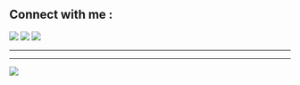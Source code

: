 
## Connect with me :

<p>
<a href="https://github.com/ME-CDE"><img src="https://img.shields.io/badge/-ME-CDE-black?logo=github&style=flat-square"/></a>
<a href="https://www.linkedin.com/in/godswill-anwuli-7a8b80243/"><img src="https://img.shields.io/badge/-godswill_anwuli-blue?logo=linkedin&style=flat-square"></a>
<a href="https://twitter.com/godswill_anwuli"><img src="https://img.shields.io/badge/-godswill_anwuli-blue?logo=twitter&style=flat-square"/></a>
<hr>
<hr>
<a href="mailto:godswillanwuli@gmail.com"><img src="https://img.shields.io/badge/-godswillanwuli@gmail.com-black?logo=gmail&style=flat-square"/></a>
</p>
